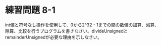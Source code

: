 # 練習問題 8-1

int値と符号なし操作を使用して、0から2^32 - 1までの間の数値の加算、減算、除算、比較を行うプログラムを書きなさい。divideUnsignedと
remainderUnsignedが必要な理由を示しなさい。
